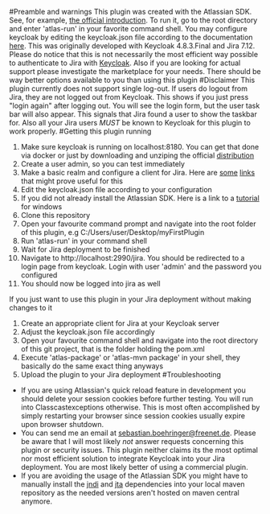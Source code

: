 #Preamble and warnings
This plugin was created with the Atlassian SDK. See, for example, [the official introduction](https://developer.atlassian.com/display/DOCS/Introduction+to+the+Atlassian+Plugin+SDK).
To run it, go to the root directory and enter 'atlas-run' in your favorite command shell.
You may configure keycloak by editing the keycloak.json file according to the documentation [here](https://www.keycloak.org/docs/latest/securing_apps/index.html#java-adapters).
This was originally developed with Keycloak 4.8.3.Final and Jira 7.12.
Please do notice that this is not necessarily the most efficient way possible to authenticate to Jira with [Keycloak](https://www.keycloak.org/). 
Also if you are looking for actual support please investigate the marketplace for your needs. There should be way better options available to you than using this plugin
#Disclaimer
This plugin currently does not support single log-out. If users do logout from Jira,
they are not logged out from Keycloak. This shows if you just press "login again" after logging out.
You will see the login form, but the user task bar will also appear. This signals that Jira
found a user to show the taskbar for.
Also all your Jira users *MUST* be known to Keycloak for this plugin to work properly.
#Getting this plugin running
1. Make sure keycloak is running on localhost:8180. You can get that done via docker or just by downloading and unziping the official [distribution](https://www.keycloak.org/downloads.html)
2. Create a user admin, so you can test immediately
3. Make a basic realm and configure a client for Jira. Here are [some](https://www.keycloak.org/docs/latest/server_admin/index.html#_clients) [links](https://www.keycloak.org/docs/latest/server_admin/index.html#_create-realm) that might prove useful for this
4. Edit the keycloak.json file according to your configuration
2. If you did not already install the Atlassian SDK. Here is a link to a [tutorial](https://developer.atlassian.com/server/framework/atlassian-sdk/install-the-atlassian-sdk-on-a-windows-system/) for windows
3. Clone this repository
4. Open your favourite command prompt and navigate into the root folder of this plugin, e.g C:/Users/user/Desktop/myFirstPlugin
5. Run 'atlas-run' in your command shell
6. Wait for Jira deployment to be finished
7. Navigate to http://localhost:2990/jira. You should be redirected to a login page from keycloak. Login with user 'admin' and the password you configured
8. You should now be logged into jira as well

If you just want to use this plugin in your Jira deployment without making changes to it
1. Create an appropriate client for Jira at your Keycloak server
2. Adjust the keycloak.json file accordingly
3. Open your favourite command shell and navigate into the root directory of this git project, that is the folder holding the pom.xml
4. Execute 'atlas-package' or 'atlas-mvn package' in your shell, they basically do the same exact thing anyways
5. Upload the plugin to your Jira deployment
#Troubleshooting
* If you are using Atlassian's quick reload feature in development you should delete your session cookies before further testing. You will run into Classcastexceptions otherwise. This is most often accomplished by simply restarting your browser since session cookies usually expire upon browser shutdown.
* You can send me an email at [sebastian.boehringer@freenet.de](mailto:sebastian.boehringer@freenet.de). Please be aware that I will most likely *not* answer requests concerning this plugin or security issues. This plugin neither claims its the most optimal nor most efficient solution to integrate Keycloak into your Jira deployment. You are most likely better of using a commercial plugin.
* If you are avoiding the usage of the Atlassian SDK you might have to manually install the [jndi](https://www.oracle.com/technetwork/java/javasebusiness/downloads/java-archive-downloads-java-plat-419418.html) and [jta](http://download.oracle.com/otn-pub/java/jndi/1.2.1/jndi-1_2_1.zip) dependencies into your local maven repository as the needed versions aren't hosted on maven central anymore.